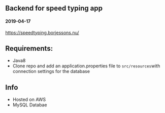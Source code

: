 ## Backend for speed typing app
#### 2019-04-17

https://speedtyping.borjessons.nu/

## Requirements:
- Java8
- Clone repo and add an application.properties file to `src/resources`with connection settings for the database

## Info
- Hosted on AWS
- MySQL Databae

